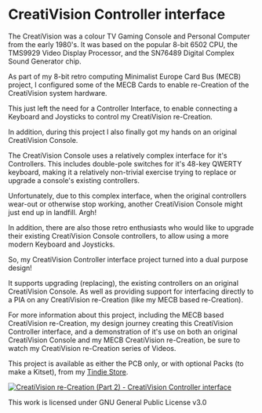 # CreatiVision Controller interface

The CreatiVision was a colour TV Gaming Console and Personal Computer from the early 1980's.  It was based on the popular 8-bit 6502 CPU, the TMS9929 Video Display Processor, and the SN76489 Digital Complex Sound Generator chip.

As part of my 8-bit retro computing Minimalist Europe Card Bus (MECB) project, I configured some of the MECB Cards to enable re-Creation of the CreatiVision system hardware.

This just left the need for a Controller Interface, to enable connecting a Keyboard and Joysticks to control my CreatiVision re-Creation.

In addition, during this project I also finally got my hands on an original CreatiVision Console.

The CreatiVision Console uses a relatively complex interface for it's Controllers.  This includes double-pole switches for it's 48-key QWERTY keyboard, making it a relatively non-trivial exercise trying to replace or upgrade a console's existing controllers.  

Unfortunately, due to this complex interface, when the original controllers wear-out or otherwise stop working, another CreatiVision Console might just end up in landfill.  Argh!

In addition, there are also those retro enthusiasts who would like to upgrade their existing CreatiVision Console controllers, to allow using a more modern Keyboard and Joysticks.

So, my CreatiVision Controller interface project turned into a dual purpose design!

It supports upgrading (replacing), the existing controllers on an original CreatiVision Console.  As well as providing support for interfacing directly to a PIA on any CreatiVision re-Creation (like my MECB based re-Creation).

For more information about this project, including the MECB based CreatiVision re-Creation, my design journey creating this CreatiVision Controller interface, and a demonstration of it's use on both an original CreatiVision Console and my MECB CreatiVision re-Creation, be sure to watch my CreatiVision re-Creation series of Videos.

This project is available as either the PCB only, or with optional Packs (to make a Kitset), from my [Tindie Store](https://www.tindie.com/stores/digicoolthings/).

[![CreatiVision re-Creation (Part 2) - CreatiVision Controller interface](https://img.youtube.com/vi/F0uOjKrhjYw/0.jpg)](https://www.youtube.com/watch?v=F0uOjKrhjYw)

This work is licensed under GNU General Public License v3.0

